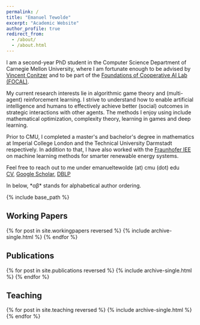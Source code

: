 ```yaml
---
permalink: /
title: "Emanuel Tewolde"
excerpt: "Academic Website"
author_profile: true
redirect_from: 
  - /about/
  - /about.html
---
```


<!-- Welcome to my academic website! It is work in progress, especially starting from the section "Working Papers". -->

I am a second-year PhD student in the Computer Science Department of Carnegie Mellon University, where I am fortunate enough to be advised by <a href=" https://www.cs.cmu.edu/~conitzer/ " target="_blank"  rel="noopener noreferrer">Vincent Conitzer</a> and to be part of the <a href=" https://www.cs.cmu.edu/~focal/ " target="_blank"  rel="noopener noreferrer">Foundations of Cooperative AI Lab (FOCAL)</a>. 

My current research interests lie in algorithmic game theory and (multi-agent) reinforcement learning. I strive to understand how to enable artificial intelligence and humans to effectively achieve better (social) outcomes in strategic interactions with other agents. The methods I enjoy using include mathematical optimization, complexity theory, learning in games and deep learning.

Prior to CMU, I completed a master's and bachelor's degree in mathematics at Imperial College London and the Technical University Darmstadt respectively. In addition to that, I have also worked with the <a href=" https://www.iee.fraunhofer.de/en.html " target="_blank"  rel="noopener noreferrer">Fraunhofer IEE</a> on machine learning methods for smarter renewable energy systems.

Feel free to reach out to me under emanueltewolde (at) cmu (dot) edu
<br>
<a href=" ../files/CV_Emanuel_Tewolde_26_04_23.pdf " target="_blank"  rel="noopener noreferrer">CV</a>,  <a href=" https://scholar.google.com/citations?user=LpZkIogAAAAJ&hl=en " target="_blank"  rel="noopener noreferrer">Google Scholar</a>, <a href=" https://dblp.org/pid/305/4404.html " target="_blank"  rel="noopener noreferrer">DBLP</a> 

<!--| <a href=" https://scholar.google.com/citations?user=LpZkIogAAAAJ&hl=en " target="_blank"  rel="noopener noreferrer">DBLP</a> -->

<!-- {% if author.googlescholar %}
  You can find my articles on <u><a href="{{author.googlescholar}}">my Google Scholar profile</a>.</u>
{% endif %} -->

In below, &#42;&alpha;&beta;&#42; stands for alphabetical author ordering.

{% include base_path %}

## Working Papers

{% for post in site.workingpapers reversed %}
  {% include archive-single.html %}
{% endfor %}

## Publications

{% for post in site.publications reversed %}
  {% include archive-single.html %}
{% endfor %}

## Teaching

{% for post in site.teaching reversed %}
  {% include archive-single.html %}
{% endfor %}

